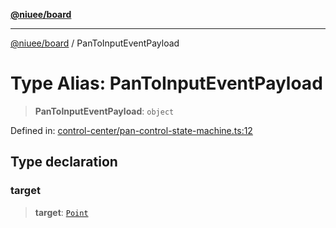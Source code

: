 [**@niuee/board**](../README.md)

***

[@niuee/board](../globals.md) / PanToInputEventPayload

# Type Alias: PanToInputEventPayload

> **PanToInputEventPayload**: `object`

Defined in: [control-center/pan-control-state-machine.ts:12](https://github.com/niuee/board/blob/a0a1179721d4f4b943b6a9bc156753ac9737e502/src/control-center/pan-control-state-machine.ts#L12)

## Type declaration

### target

> **target**: [`Point`](Point.md)
